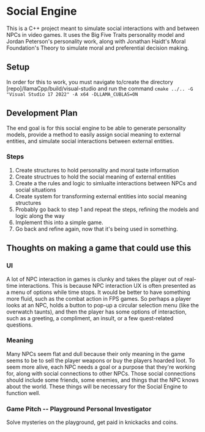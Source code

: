 # Social Engine
This is a C++ project meant to simulate social interactions with and between NPCs in video games. It uses the Big Five Traits personality model and Jordan Peterson's personality work, along with Jonathan Haidt's Moral Foundation's Theory to simulate moral and preferential decision making.

## Setup
In order for this to work, you must navigate to/create the directory [repo]/llamaCpp/build/visual-studio and run the command `cmake ../.. -G "Visual Studio 17 2022" -A x64 -DLLAMA_CUBLAS=ON`

## Development Plan
The end goal is for this social engine to be able to generate personality models, provide a method to easily assign social meaning to external entities, and simulate social interactions between external entities. 

### Steps
1. Create structures to hold personality and moral taste information
2. Create structrues to hold the social meaning of external entities
3. Create a the rules and logic to simlualte interactions between NPCs and social situations
4. Create system for transforming external entities into social meaning structures
5. Probably go back to step 1 and repeat the steps, refining the models and logic along the way
6. Implement this into a simple game. 
7. Go back and refine again, now that it's being used in something.

## Thoughts on making a game that could use this

### UI
A lot of NPC interaction in games is clunky and takes the player out of real-time interactions. This is because NPC interaction UX is often presented as a menu of options while time stops. It would be better to have something more fluid, such as the combat action in FPS games. So perhaps a player looks at an NPC, holds a button to pop-up a circular selection menu (like the overwatch taunts), and then the player has some options of interaction, such as a greeting, a compliment, an insult, or a few quest-related questions. 

### Meaning
Many NPCs seem flat and dull because their only meaning in the game seems to be to sell the player weapons or buy the players hoarded loot. To seem more alive, each NPC needs a goal or a purpose that they're working for, along with social connections to other NPCs. Those social connections should include some friends, some enemies, and things that the NPC knows about the world. These things will be necessary for the Social Engine to function well. 

### Game Pitch -- Playground Personal Investigator
Solve mysteries on the playground, get paid in knickacks and coins. 
